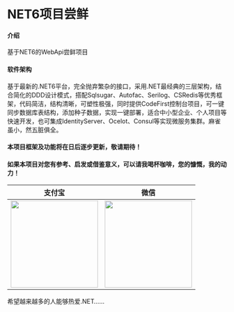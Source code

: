 ﻿# NET6项目尝鲜

#### 介绍
基于NET6的WebApi尝鲜项目

#### 软件架构
基于最新的.NET6平台，完全抛弃繁杂的接口，采用.NET最经典的三层架构，结合简化的DDD设计模式，搭配Sqlsugar、Autofac、Serilog、CSRedis等优秀框架，代码简洁，结构清晰，可塑性极强，同时提供CodeFirst控制台项目，可一键同步数据库表结构，添加种子数据，实现一键部署，适合中小型企业、个人项目等快速开发，也可集成IdentityServer、Ocelot、Consul等实现微服务集群。麻雀虽小，然五脏俱全。

#### 本项目框架及功能将在日后逐步更新，敬请期待！


#### 如果本项目对您有参考、启发或借鉴意义，可以请我喝杯咖啡，您的慷慨，我的动力！

| 支付宝  | 微信  |
| :------------: | :------------: |
| <img src="https://gitee.com/mengke2815/static-file/raw/master/images/alipay.jpg" width="200"/> | <img src="https://gitee.com/mengke2815/static-file/raw/master/images/wxpay.jpg" width="200" /> |

希望越来越多的人能够热爱.NET……





